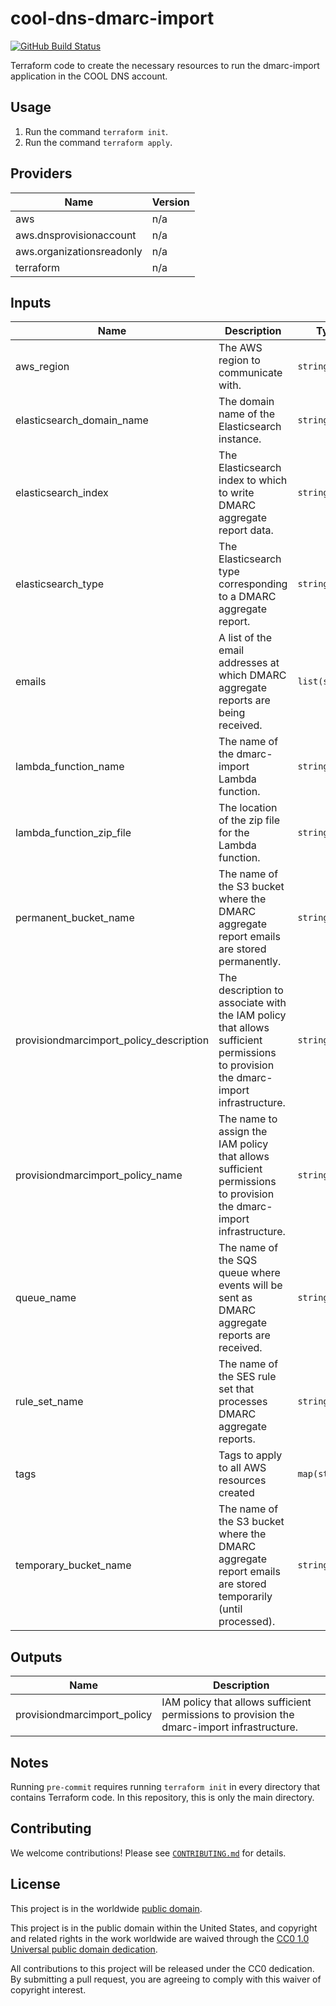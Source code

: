 # cool-dns-dmarc-import #

[![GitHub Build Status](https://github.com/cisagov/cool-dns-dmarc-import/workflows/build/badge.svg)](https://github.com/cisagov/cool-dns-dmarc-import/actions)

Terraform code to create the necessary resources to run the
dmarc-import application in the COOL DNS account.

## Usage ##

1. Run the command `terraform init`.
1. Run the command `terraform apply`.

## Providers ##

| Name | Version |
|------|---------|
| aws | n/a |
| aws.dnsprovisionaccount | n/a |
| aws.organizationsreadonly | n/a |
| terraform | n/a |

## Inputs ##

| Name | Description | Type | Default | Required |
|------|-------------|------|---------|:-----:|
| aws_region | The AWS region to communicate with. | `string` | `us-east-1` | no |
| elasticsearch_domain_name | The domain name of the Elasticsearch instance. | `string` | `dmarc-import-elasticsearch` | no |
| elasticsearch_index | The Elasticsearch index to which to write DMARC aggregate report data. | `string` | `dmarc_aggregate_reports` | no |
| elasticsearch_type | The Elasticsearch type corresponding to a DMARC aggregate report. | `string` | `report` | no |
| emails | A list of the email addresses at which DMARC aggregate reports are being received. | `list(string)` | `[reports@dmarc.cyber.dhs.gov]` | no |
| lambda_function_name | The name of the dmarc-import Lambda function. | `string` | `dmarc-import` | no |
| lambda_function_zip_file | The location of the zip file for the Lambda function. | `string` | `../dmarc-import-lambda/dmarc-import.zip` | no |
| permanent_bucket_name | The name of the S3 bucket where the DMARC aggregate report emails are stored permanently. | `string` | `cool-dmarc-import-permanent` | no |
| provisiondmarcimport_policy_description | The description to associate with the IAM policy that allows sufficient permissions to provision the dmarc-import infrastructure. | `string` | `Allows sufficient permissions to provision the dmarc-import infrastructure.` | no |
| provisiondmarcimport_policy_name | The name to assign the IAM policy that allows sufficient permissions to provision the dmarc-import infrastructure. | `string` | `ProvisionDmarcImport` | no |
| queue_name | The name of the SQS queue where events will be sent as DMARC aggregate reports are received. | `string` | `cool-dmarc-import-queue` | no |
| rule_set_name | The name of the SES rule set that processes DMARC aggregate reports. | `string` | `dmarc-import-rules` | no |
| tags | Tags to apply to all AWS resources created | `map(string)` | `{Application: COOL - DNS - dmarc-import, Team: VM Fusion - Development, Workspace: production}` | no |
| temporary_bucket_name | The name of the S3 bucket where the DMARC aggregate report emails are stored temporarily (until processed). | `string` | `cool-dmarc-import-temporary` | no |

## Outputs ##

| Name | Description |
|------|-------------|
| provisiondmarcimport_policy | IAM policy that allows sufficient permissions to provision the dmarc-import infrastructure. |

## Notes ##

Running `pre-commit` requires running `terraform init` in every directory that
contains Terraform code. In this repository, this is only the main directory.

## Contributing ##

We welcome contributions!  Please see [`CONTRIBUTING.md`](CONTRIBUTING.md) for
details.

## License ##

This project is in the worldwide [public domain](LICENSE).

This project is in the public domain within the United States, and
copyright and related rights in the work worldwide are waived through
the [CC0 1.0 Universal public domain
dedication](https://creativecommons.org/publicdomain/zero/1.0/).

All contributions to this project will be released under the CC0
dedication. By submitting a pull request, you are agreeing to comply
with this waiver of copyright interest.
